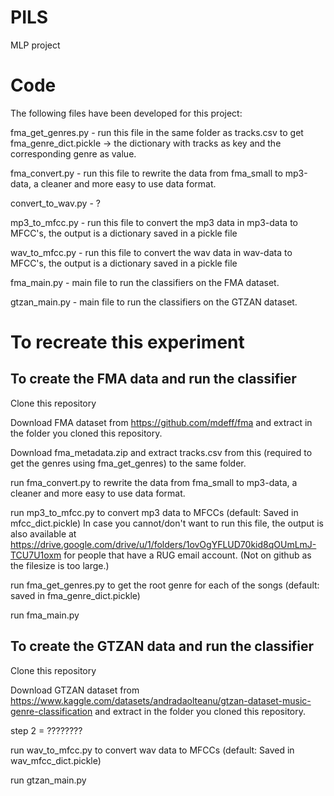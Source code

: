 # PILS
MLP project

# Code

The following files have been developed for this project:

fma_get_genres.py - run this file in the same folder as tracks.csv to get fma_genre_dict.pickle -> the dictionary with tracks as key and the corresponding genre as value.

fma_convert.py - run this file to rewrite the data from fma_small to mp3-data, a cleaner and more easy to use data format.

convert_to_wav.py - ?

mp3_to_mfcc.py - run this file to convert the mp3 data in mp3-data to MFCC's, the output is a dictionary saved in a pickle file

wav_to_mfcc.py - run this file to convert the wav data in wav-data to MFCC's, the output is a dictionary saved in a pickle file 

fma_main.py - main file to run the classifiers on the FMA dataset.

gtzan_main.py - main file to run the classifiers on the GTZAN dataset.

# To recreate this experiment

## To create the FMA data and run the classifier
Clone this repository

Download FMA dataset from https://github.com/mdeff/fma and extract in the folder you cloned this repository. 

Download fma_metadata.zip and extract tracks.csv from this (required to get the genres using fma_get_genres) to the same folder.

run fma_convert.py to rewrite the data from fma_small to mp3-data, a cleaner and more easy to use data format.

run mp3_to_mfcc.py to convert mp3 data to MFCCs (default: Saved in mfcc_dict.pickle) In case you cannot/don't want to run this file, the output is also available at https://drive.google.com/drive/u/1/folders/1ovOgYFLUD70kid8qOUmLmJ-TCU7U1oxm for people that have a RUG email account. (Not on github as the filesize is too large.) 

run fma_get_genres.py to get the root genre for each of the songs (default: saved in fma_genre_dict.pickle)

run fma_main.py

## To create the GTZAN data and run the classifier
Clone this repository

Download GTZAN dataset from https://www.kaggle.com/datasets/andradaolteanu/gtzan-dataset-music-genre-classification and extract in the folder you cloned this repository. 

step 2 = ????????

run wav_to_mfcc.py to convert wav data to MFCCs (default: Saved in wav_mfcc_dict.pickle)

run gtzan_main.py
